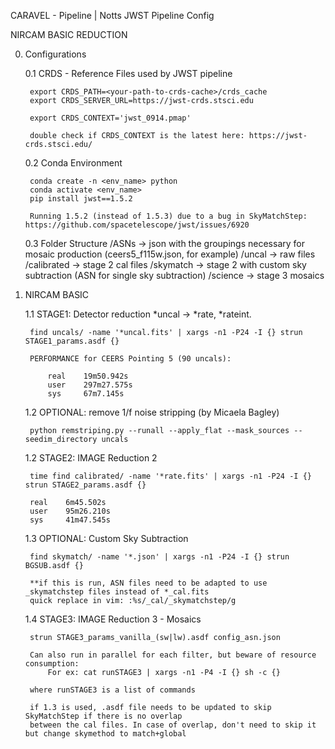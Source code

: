 CARAVEL - Pipeline | Notts JWST Pipeline Config

NIRCAM BASIC REDUCTION


0. Configurations
    
    0.1 CRDS - Reference Files used by JWST pipeline
        
        export CRDS_PATH=<your-path-to-crds-cache>/crds_cache
        export CRDS_SERVER_URL=https://jwst-crds.stsci.edu
        
        export CRDS_CONTEXT='jwst_0914.pmap'

        double check if CRDS_CONTEXT is the latest here: https://jwst-crds.stsci.edu/ 

    0.2 Conda Environment

        conda create -n <env_name> python
        conda activate <env_name>
        pip install jwst==1.5.2

        Running 1.5.2 (instead of 1.5.3) due to a bug in SkyMatchStep: https://github.com/spacetelescope/jwst/issues/6920

    0.3 Folder Structure
        /ASNs -> json with the groupings necessary for mosaic production (ceers5_f115w.json, for example)
        /uncal -> raw files
        /calibrated -> stage 2 cal files
        /skymatch -> stage 2 with custom sky subtraction (ASN for single sky subtraction)
        /science -> stage 3 mosaics

1. NIRCAM BASIC
 
    1.1 STAGE1: Detector reduction *uncal -> *rate, *rateint. 
    
        find uncals/ -name '*uncal.fits' | xargs -n1 -P24 -I {} strun STAGE1_params.asdf {}

        PERFORMANCE for CEERS Pointing 5 (90 uncals):

            real    19m50.942s
            user    297m27.575s
            sys     67m7.145s

    1.2 OPTIONAL: remove 1/f noise stripping (by Micaela Bagley)
        
        python remstriping.py --runall --apply_flat --mask_sources --seedim_directory uncals
    
    1.2 STAGE2: IMAGE Reduction 2

        time find calibrated/ -name '*rate.fits' | xargs -n1 -P24 -I {} strun STAGE2_params.asdf {}

        real    6m45.502s
        user    95m26.210s
        sys     41m47.545s

    1.3 OPTIONAL: Custom Sky Subtraction

        find skymatch/ -name '*.json' | xargs -n1 -P24 -I {} strun BGSUB.asdf {}

        **if this is run, ASN files need to be adapted to use _skymatchstep files instead of *_cal.fits
        quick replace in vim: :%s/_cal/_skymatchstep/g

    1.4 STAGE3: IMAGE Reduction 3 - Mosaics

        strun STAGE3_params_vanilla_(sw|lw).asdf config_asn.json

        Can also run in parallel for each filter, but beware of resource consumption:
            For ex: cat runSTAGE3 | xargs -n1 -P4 -I {} sh -c {}
        
        where runSTAGE3 is a list of commands

        if 1.3 is used, .asdf file needs to be updated to skip SkyMatchStep if there is no overlap
        between the cal files. In case of overlap, don't need to skip it but change skymethod to match+global

